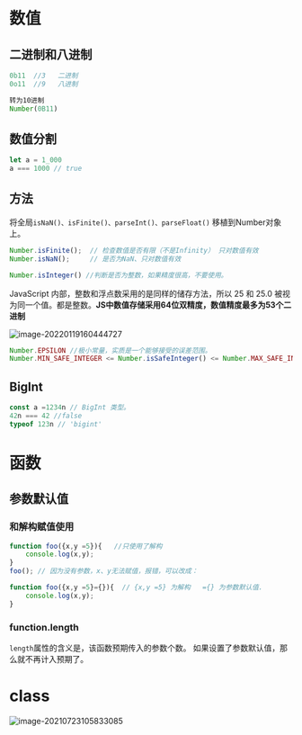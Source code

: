 

# 数值

## 二进制和八进制

```js
0b11  //3   二进制
0o11  //9   八进制

转为10进制
Number(0B11)
```





## 数值分割

```js
let a = 1_000
a === 1000 // true
```





## 方法

将全局`isNaN()、isFinite()、parseInt()、parseFloat()` 移植到Number对象上。

```js
Number.isFinite();  // 检查数值是否有限（不是Infinity） 只对数值有效
Number.isNaN();     // 是否为NaN、只对数值有效
```



```js
Number.isInteger() //判断是否为整数，如果精度很高，不要使用。
```

JavaScript 内部，整数和浮点数采用的是同样的储存方法，所以 25  和 25.0 被视为同一个值。都是整数。**JS中数值存储采用64位双精度，数值精度最多为53个二进制**



![image-20220119160444727](https://notes-imgs.oss-cn-shanghai.aliyuncs.com/note-imgs/image-20220119160444727.png)





```js
Number.EPSILON //极小常量，实质是一个能够接受的误差范围。
Number.MIN_SAFE_INTEGER <= Number.isSafeInteger() <= Number.MAX_SAFE_INTEGER
```





## BigInt

```js
const a =1234n // BigInt 类型。
42n === 42 //false
typeof 123n // 'bigint'
```





# 函数

## 

## 参数默认值

### 和解构赋值使用

```js
function foo({x,y =5}){   //只使用了解构
    console.log(x,y);
}
foo(); // 因为没有参数，x、y无法赋值，报错，可以改成：

function foo({x,y =5}={}){  // {x,y =5} 为解构   ={} 为参数默认值.
    console.log(x,y);
}
```



### function.length

`length`属性的含义是，该函数预期传入的参数个数。 如果设置了参数默认值，那么就不再计入预期了。





























# class

![image-20210723105833085](https://tva1.sinaimg.cn/large/008i3skNgy1gsqp79ik5tj316k0okacr.jpg)


